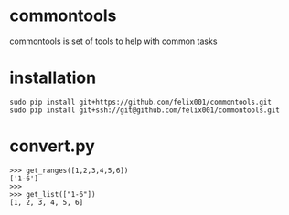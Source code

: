 # commontools
commontools is set of tools to help with common tasks

# installation

```
sudo pip install git+https://github.com/felix001/commontools.git
sudo pip install git+ssh://git@github.com/felix001/commontools.git
```

# convert.py

```
>>> get_ranges([1,2,3,4,5,6])
['1-6']
>>> 
>>> get_list(["1-6"])
[1, 2, 3, 4, 5, 6]
```
